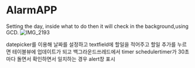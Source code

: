 # AlarmAPP
Setting the day, inside what to do  then it will check in the background,using GCD.
![IMG_2193](https://user-images.githubusercontent.com/76695159/204074196-3e3e0155-921d-4db7-9dfe-aaafccf1710f.PNG)

datepicker를 이용해 날짜를 설정하고 textfield에 할일을 적어주고 할일 추가를 누르면 테이블뷰에 업데이트가 되고 백그라운드쓰레드에서 timer schedulertimer가 30초마다 돌면서 확인하면서 일치하는 경우 
alert창 표시
